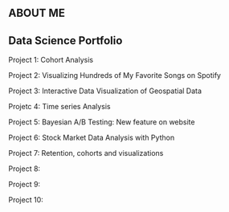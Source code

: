 ## ABOUT ME
[logo]: https://media.licdn.com/mpr/mpr/shrinknp_200_200/p/7/005/009/3bb/04937d5.jpg "Logo Title Text 2"



## Data Science Portfolio

Project 1: Cohort Analysis

Project 2: Visualizing Hundreds of My Favorite Songs on Spotify

Project 3: Interactive Data Visualization of Geospatial Data

Projetc 4: Time series Analysis

Project 5: Bayesian A/B Testing: New feature on website

Project 6: Stock Market Data Analysis with Python 

Project 7: Retention, cohorts and visualizations

Project 8:

Project 9:

Project 10:
